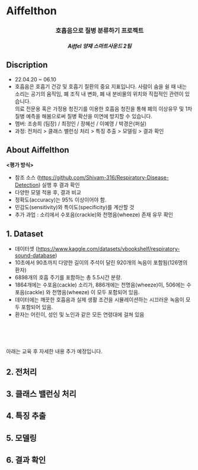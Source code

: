 # Aiffelthon

<h3 align="center"> 호흡음으로 질병 분류하기 프로젝트 </h3>
<h5 align="center"> Aiffel 양재 스마트사운드 2팀</h5>

<div align="center">
  

</div>

## Discription
<div align="center">
  

</div>

- 22.04.20 ~ 06.10
- 호흡음은 호흡기 건강 및 호흡기 질환의 중요 지표입니다. 사람이 숨을 쉴 때 내는 소리는 공기의 움직임, 폐 조직 내 변화, 폐 내 분비물의 위치와 직접적인 관련이 있습니다.  
의료 전문용 혹은 가정용 청진기를 이용한 호흡음 청진을 통해 폐의 이상유무 및 1차 질병 예측을 해봄으로써 질병 확산을 미연에 방지할 수 있습니다.
- 멤버: 조송희 (팀장) / 최정인 / 장혜선 / 이예영 / 박경은(퍼실)
- 과정: 전처리 > 클래스 밸런싱 처리 > 특징 추출 > 모델링 > 결과 확인

## About Aiffelthon
**<평가 방식>** 







- 참조 소스 (https://github.com/Shivam-316/Respiratory-Disease-Detection) 실행 후 결과 확인
- 다양한 모델 적용 후,  결과 비교
- 정확도(accuracy)는 95% 이상이어야 함.
- 민감도(sensitivity)와 특이도(specificity)를 계산할 것
- 추가 과업 : 소리에서 수포음(crackle)와 천명음(wheeze) 존재 유무 확인


## 1. Dataset 

- 데이터셋 (https://www.kaggle.com/datasets/vbookshelf/respiratory-sound-database) 
- 10초에서 90초까지 다양한 길이의 주석이 달린 920개의 녹음이 포함됨(126명의 환자)
- 6898개의 호흡 주기를 포함하는 총 5.5시간 분량. 
- 1864개에는 수포음(cackle) 소리가, 886개에는 천명음(wheeze)이, 506에는 수포음(cackle) 와 천명음(wheeze) 이 모두 포함되어 있음. 
- 데이터에는 깨끗한 호흡음과 실제 생활 조건을 시뮬레이션하는 시끄러운 녹음이 모두 포함되어 있음. 
- 환자는 어린이, 성인 및 노인과 같은 모든 연령대에 걸쳐 있음


<br>
<br>
<br>

아래는 교육 후 자세한 내용 추가 예정입니다.

## 2. 전처리

## 3. 클래스 밸런싱 처리

## 4. 특징 추출

## 5. 모델링

## 6. 결과 확인

